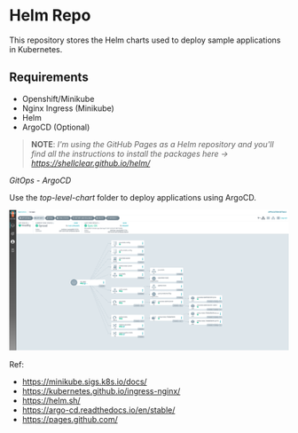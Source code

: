 # Helm Repo

This repository stores the Helm charts used to deploy sample applications in Kubernetes.

## Requirements
- Openshift/Minikube
- Nginx Ingress (Minikube)
- Helm
- ArgoCD (Optional)

> **NOTE**: _I'm using the GitHub Pages as a Helm repository and you'll find all the instructions to install the packages here -> https://shellclear.github.io/helm/_

*GitOps - ArgoCD*

Use the _top-level-chart_ folder to deploy applications using ArgoCD.

![Argo CD UI](docs/assets/argocd.png)

Ref:

- https://minikube.sigs.k8s.io/docs/
- https://kubernetes.github.io/ingress-nginx/
- https://helm.sh/
- https://argo-cd.readthedocs.io/en/stable/
- https://pages.github.com/
